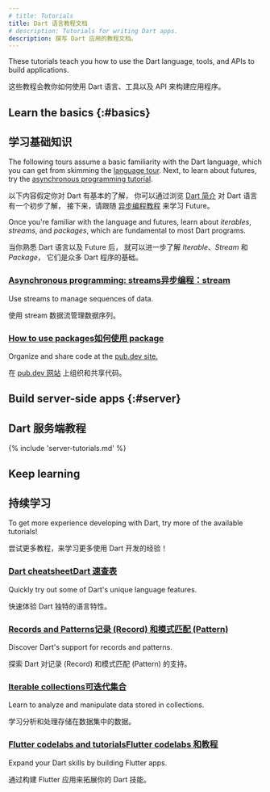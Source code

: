```yaml
---
# title: Tutorials
title: Dart 语言教程文档
# description: Tutorials for writing Dart apps.
description: 撰写 Dart 应用的教程文档。
---
```


These tutorials teach you how to use the Dart
language, tools, and APIs to build applications.

这些教程会教你如何使用 Dart 语言、工具以及 API 
来构建应用程序。

## Learn the basics {:#basics}

## 学习基础知识

The following tours assume a basic familiarity with the Dart language,
which you can get from skimming the [language tour](/language).
Next, to learn about futures, try the
[asynchronous programming tutorial](/libraries/async/async-await).

以下内容假定你对 Dart 有基本的了解，
你可以通过浏览 [Dart 简介](/language) 对 Dart 语言有一个初步了解，
接下来，请跟随 [异步编程教程](/libraries/async/async-await) 来学习 Future。

Once you're familiar with the language and futures,
learn about _iterables_, _streams_, and _packages_,
which are fundamental to most Dart programs.

当你熟悉 Dart 语言以及 Future 后，
就可以进一步了解 _Iterable_、_Stream_ 和 _Package_，
它们是众多 Dart 程序的基础。

<div class="card-grid no_toc_section">
  <div class="card">
    <h3><a href="/libraries/async/using-streams">
      <t>Asynchronous programming: streams</t><t>异步编程：stream</t>
    </a></h3>
    <p>Use streams to manage sequences of data.</p>
    <p>使用 stream 数据流管理数据序列。</p>
  </div>
  <div class="card">
    <h3><a href="/guides/packages"><t>How to use packages</t><t>如何使用 package</t></a></h3>
    <p>Organize and share code at the
       <a href="{{site.pub}}">pub.dev site.</a></p>
    <p>在 <a href="{{site.pub}}">pub.dev 网站</a> 上组织和共享代码。</p>
  </div>
</div>


<a id="server-side-dart-tutorials" aria-hidden="true"></a>
## Build server-side apps {:#server}

## Dart 服务端教程

{% include 'server-tutorials.md' %}

<a id="more-tutorials" aria-hidden="true"></a>
## Keep learning

## 持续学习

To get more experience developing with Dart,
try more of the available tutorials!

尝试更多教程，来学习更多使用 Dart 开发的经验！

<div class="card-grid no_toc_section">
  <div class="card">
    <h3><a href="/resources/dart-cheatsheet"><t>Dart cheatsheet</t><t>Dart 速查表</t></a></h3>
    <p>Quickly try out some of Dart's unique language features.</p>
    <p>快速体验 Dart 独特的语言特性。</p>
  </div>
  <div class="card">
    <h3><a href="https://codelabs.developers.google.cn/codelabs/dart-patterns-records?hl=zh-cn#0"><t>Records and Patterns</t><t>记录 (Record) 和模式匹配 (Pattern)</t></a></h3>
    <p>Discover Dart's support for records and patterns.</p>
    <p>探索 Dart 对记录 (Record) 和模式匹配 (Pattern) 的支持。</p>
  </div>
  <div class="card">
    <h3><a href="{{site.flutter-docs}}/codelabs"><t>Iterable collections</t><t>可迭代集合</t></a></h3>
    <p>Learn to analyze and manipulate data stored in collections.</p>
    <p>学习分析和处理存储在数据集中的数据。</p>
  </div>
  <div class="card">
    <h3><a href="{{site.flutter-docs}}/codelabs"><t>Flutter codelabs and tutorials</t><t>Flutter codelabs 和教程</t></a></h3>
    <p>Expand your Dart skills by building Flutter apps.</p>
    <p>通过构建 Flutter 应用来拓展你的 Dart 技能。</p>
  </div>
</div>
